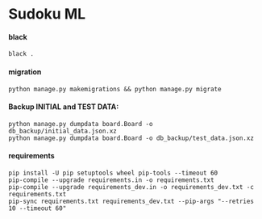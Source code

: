 # Sudoku ML

#### black
```shell
black .
```

#### migration
```shell
python manage.py makemigrations && python manage.py migrate
```

#### Backup INITIAL and TEST DATA:
```shell
python manage.py dumpdata board.Board -o db_backup/initial_data.json.xz
python manage.py dumpdata board.Board -o db_backup/test_data.json.xz
```

#### requirements
```shell
pip install -U pip setuptools wheel pip-tools --timeout 60
pip-compile --upgrade requirements.in -o requirements.txt
pip-compile --upgrade requirements_dev.in -o requirements_dev.txt -c requirements.txt
pip-sync requirements.txt requirements_dev.txt --pip-args "--retries 10 --timeout 60"
```

#### 
```shell

```
